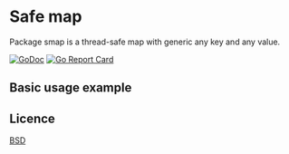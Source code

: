 # Safe map

Package smap is a thread-safe map with generic any key and any value.

[![GoDoc](https://godoc.org/github.com/kirill-scherba/smap?status.svg)](https://godoc.org/github.com/kirill-scherba/smap/)
[![Go Report Card](https://goreportcard.com/badge/github.com/kirill-scherba/smap)](https://goreportcard.com/report/github.com/kirill-scherba/smap)

## Basic usage example

## Licence

[BSD](LICENSE)

